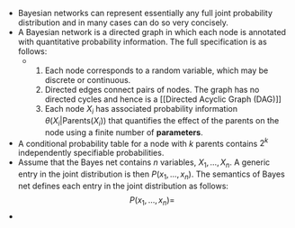 - Bayesian networks can represent essentially any full joint probability distribution and in many cases can do so very concisely.
- A Bayesian network is a directed graph in which each node is annotated with quantitative probability information. The full specification is as follows:
	- 1. Each node corresponds to a random variable, which may be discrete or continuous.
	  2. Directed edges connect pairs of nodes. The graph has no directed cycles and hence is a [[Directed Acyclic Graph (DAG)]]
	  3. Each node $X_i$ has associated probability information $\theta(X_i | \mathrm{Parents}(X_i))$ that quantifies the effect of the parents on the node using a finite number of **parameters**.
- A conditional probability table for a node with $k$ parents contains $2^k$ independently specifiable probabilities.
- Assume that the Bayes net contains $n$ variables, $X_1, \dots, X_n$. A generic entry in the joint distribution is then $P(x_1, \dots, x_n)$. The semantics of Bayes net defines each entry in the joint distribution as follows:
  $$
  P(x_1, \dots, x_n) = \
  $$
-